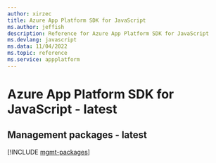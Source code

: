 ```yaml
---
author: xirzec
title: Azure App Platform SDK for JavaScript
ms.author: jeffish
description: Reference for Azure App Platform SDK for JavaScript
ms.devlang: javascript
ms.data: 11/04/2022
ms.topic: reference
ms.service: appplatform
---
```

# Azure App Platform SDK for JavaScript - latest

## Management packages - latest
[!INCLUDE [mgmt-packages](app-platform-mgmt-index.md)]